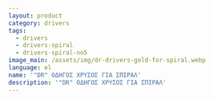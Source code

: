 ```yaml
---
layout: product
category: drivers
tags:
  - drivers
  - drivers-spiral
  - drivers-spiral-no5
image_main: /assets/img/dr-drivers-gold-for-spiral.webp
language: el
name: '"DR" ΟΔΗΓΟΣ ΧΡΥΣΟΣ ΓΙΑ ΣΠΙΡΑΛ'
description: '"DR" ΟΔΗΓΟΣ ΧΡΥΣΟΣ ΓΙΑ ΣΠΙΡΑΛ'
---
```

